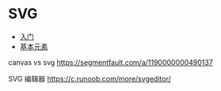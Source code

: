 # SVG

* [入门](/svg/introduction.md)
* [基本元素](/svg/element.md)

canvas vs svg
https://segmentfault.com/a/1190000000490137

SVG 编辑器
https://c.runoob.com/more/svgeditor/